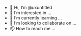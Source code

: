 - 👋 Hi, I’m @uxuntitled
- 👀 I’m interested in ...
- 🌱 I’m currently learning ...
- 💞️ I’m looking to collaborate on ...
- 📫 How to reach me ...

<!---
uxuntitled/uxuntitled is a ✨ special ✨ repository because its `README.md` (this file) appears on your GitHub profile.
You can click the Preview link to take a look at your changes.
--->
